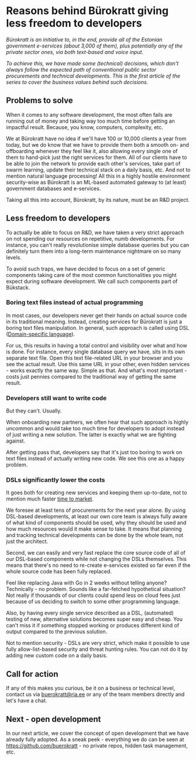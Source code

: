 # Reasons behind Bürokratt giving less freedom to developers

_Bürokratt is an initiative to, in the end, provide all of the Estonian government e-services (about 3,000 of them), plus potentially any of the private sector ones, via both text-based and voice input._

_To achieve this, we have made some (technical) decisions, which don't always follow the expected path of conventional public sector procurements and technical developments. This is the first article of the series to cover the business values behind such decisions._



## Problems to solve

When it comes to any software development, the most often fails are running out of money and taking way too much time  before getting an impactful result. Because, you know, computers, complexity, etc.


We at Bürokratt have no idea if we'll have 100 or 10,000 clients a year from today, but we do know that we have to provide them both a smooth on- and offboarding whenever they feel like it, also allowing every single one of them to hand-pick just the right services for them. All of our clients have to be able to join the network to provide each other's services, take part of swarm learning, update their technical stack on a daily basis, etc. And not to mention natural language processing! All this in a highly hostile environment security-wise as Bürokratt is an ML-based automated gateway to (at least) government databases and e-services.

Taking all this into account, Bürokratt, by its nature, must be an R&D project.

## Less freedom to developers

To actually be able to focus on R&D, we have taken a very strict approach on not spending our resources on repetitive, numb developments. For instance, you can't really revolutionise simple database queries but you can definitely turn them into a long-term maintenance nightmare on so many levels.

To avoid such traps, we have decided to focus on a set of generic components taking care of the most common functionalities you might expect during software development. We call such components part of Bükstack.


### Boring text files instead of actual programming

In most cases, our developers never get their hands on actual source code in its traditional meaning. Instead, creating services for Bürokratt is just a boring text files manipulation. In general, such approach is called using DSL ([Domain-specific language](https://en.wikipedia.org/wiki/Domain-specific_language)).

For us, this results in having a total control and visibility over what and how is done. For instance, every single database query we have, sits in its own separate text file. Open this text file-related URL in your browser and you see the actual result. Use this same URL in your other, even hidden services - works exactly the same way. Simple as that. And what's most important - costs just pennies compared to the traditional way of getting the same result.


### Developers still want to write code

But they can't. Usually.

When onboarding new partners, we often hear that such approach is highly uncommon and would take too much time for developers to adopt instead of just writing a new solution. The latter is exactly what we are fighting against.

After getting pass that, developers say that it's just too boring to work on text files instead of actually writing new code. We see this one as a happy problem.


### DSLs significantly lower the costs

It goes both for creating new services and keeping them up-to-date, not to mention much faster [time to market](https://en.wikipedia.org/wiki/Time_to_market).

We foresee at least tens of procurements for the next year alone. By using DSL-based developments, at least our own core team is always fully aware of what kind of components should be used, why they should be used and how much resources would it make sense to take. It means that planning and tracking technical developments can be done by the whole team, not just the architect.

Second, we can easily and very fast replace the core source code of all of our DSL-based components while not changing the DSLs themselves. This means that there's no need to re-create e-services existed so far even if the whole source code has been fully replaced.

Feel like replacing Java with Go in 2 weeks without telling anyone? Technically - no problem. Sounds like a far-fetched hypothetical situation? Not really if thousands of our clients could spend less on cloud fees just because of us deciding to switch to some other programming language.

Also, by having every single service described as a DSL, (automated) testing of new, alternative solutions becomes super easy and cheap. You can't miss it if something stopped working or produces different kind of output compared to the previous solution.

Not to mention security - DSLs are very strict, which make it possible to use fully allow-list-based security and threat hunting rules. You can not do it by adding new custom code on a daily basis.


## Call for action

If any of this makes you curious, be it on a business or technical level, contact us via buerokratt@ria.ee or any of the team members directly and let's have a chat.


## Next - open development

In our next article, we cover the concept of open development that we have already fully adopted. As a sneak peek - everything we do can be seen at https://github.com/buerokratt - no private repos, hidden task management, etc.
